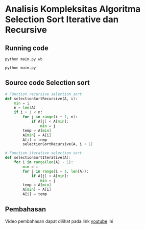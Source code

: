# Analisis Kompleksitas Algoritma Selection Sort Iterative dan Recursive

## Running code

`python main.py wb`

`python main.py`

## Source code Selection sort

```python
# Function recursive selection sort
def selectionSortRecursive(A, i):
    min = i
    n = len(A)
    if i + 1 < n:
        for j in range(i + 1, n):
            if A[j] < A[min]:
                min = j
        temp = A[min]
        A[min] = A[i]
        A[i] = temp
        selectionSortRecursive(A, i + 1)

# Function iterative selection sort
def selectionSortIterative(A):
    for i in range(len(A) - 1):
        min = i
        for j in range(i + 1, len(A)):
            if A[j] < A[min]:
                min = j
        temp = A[min]
        A[min] = A[i]
        A[i] = temp
```

## Pembahasan

Video pembahasan dapat dilihat pada link [youtube](https://youtu.be/Uo5NKfFQs8A) ini
